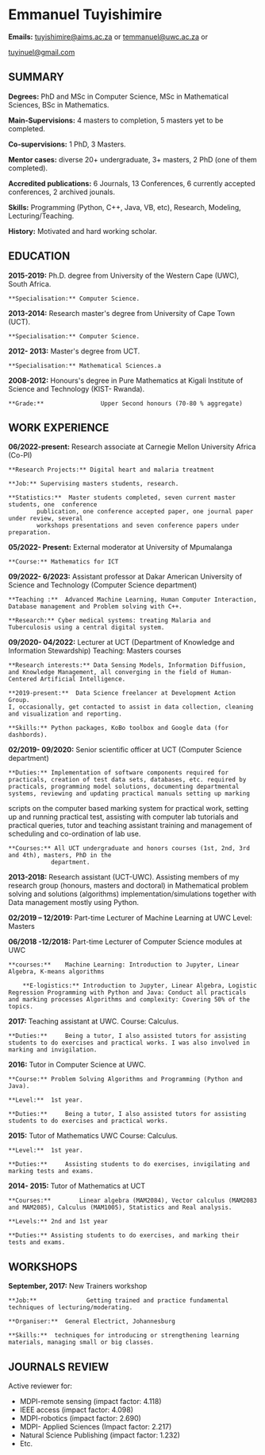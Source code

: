 # Emmanuel Tuyishimire 

**Emails:** tuyishimire@aims.ac.za or temmanuel@uwc.ac.za or 

tuyinuel@gmail.com



## SUMMARY

**Degrees:** PhD and  MSc in Computer Science, MSc in Mathematical Sciences, BSc in Mathematics.

**Main-Supervisions:** 4 masters to completion, 5 masters yet to be completed.

**Co-supervisions:** 1 PhD,  3 Masters.

**Mentor cases:** diverse 20+  undergraduate, 3+  masters, 2 PhD (one of them completed).

**Accredited publications:**  6 Journals, 13 Conferences, 6 currently accepted conferences,  2 archived jounals.

**Skills:** Programming (Python, C++, Java, VB, etc), Research, Modeling, Lecturing/Teaching. 

**History:** Motivated and hard working scholar.

## EDUCATION

**2015-2019:**	Ph.D. degree from University of the Western Cape (UWC), South Africa.
	
 	**Specialisation:**	Computer Science.


**2013-2014:**      Research master's degree from University of Cape Town (UCT).

	**Specialisation:**	Computer Science.

**2012- 2013:**	Master's degree from UCT.

	**Specialisation:**	Mathematical Sciences.a

**2008-2012:**	Honours's degree in Pure Mathematics at Kigali Institute
of Science and Technology (KIST- Rwanda).

	**Grade:**                Upper Second honours (70-80 % aggregate)

## WORK EXPERIENCE

**06/2022-present:** Research associate  at Carnegie Mellon University Africa (Co-PI)

	**Research Projects:** Digital heart and malaria treatment
 
	**Job:** Supervising masters students, research. 
 
	**Statistics:**  Master students completed, seven current master students, one  conference
            publication, one conference accepted paper, one journal paper under review, several
            workshops presentations and seven conference papers under preparation.

**05/2022- Present:** External moderator at University of Mpumalanga

	**Course:** Mathematics for ICT

**09/2022- 6/2023:** Assistant professor at Dakar American University of Science and Technology  (Computer Science department) 

	**Teaching :**  Advanced Machine Learning, Human Computer Interaction, Database management and Problem solving with C++. 
 
	**Research:** Cyber medical systems: treating Malaria and  Tuberculosis using a central digital system.

**09/2020- 04/2022:** Lecturer at UCT (Department of Knowledge and Information Stewardship) Teaching: Masters courses 

	**Research interests:** Data Sensing Models, Information Diffusion, and Knowledge Management, all converging in the field of Human-Centered Artificial Intelligence.

	**2019-present:**  Data Science freelancer at Development Action Group.
	I, occasionally, get contacted to assist in data collection, cleaning and visualization and reporting.
 
	**Skills:** Python packages, KoBo toolbox and Google data (for dashbords).

**02/2019- 09/2020:** Senior scientific officer at UCT (Computer Science department)

	**Duties:** Implementation of software components required for practicals, creation of test data sets, databases, etc. required by practicals, programming model solutions, documenting departmental systems, reviewing and updating practical manuals setting up marking
scripts on the computer based marking system for practical work, setting up and running practical test, assisting with computer lab tutorials and practical queries, tutor and teaching assistant training and management of scheduling and co-ordination of lab use.

	**Courses:** All UCT undergraduate and honors courses (1st, 2nd, 3rd and 4th), masters, PhD in the 
                department.
		
**2013-2018:**	Research assistant (UCT-UWC).
Assisting members of my research group (honours, masters and doctoral) in Mathematical problem solving and solutions (algorithms) implementation/simulations together with Data management mostly using Python.

**02/2019 – 12/2019:** Part-time Lecturer of Machine Learning at UWC Level: Masters

**06/2018 -12/2018:** Part-time Lecturer of Computer Science modules at UWC

	**courses:**	Machine Learning: Introduction to Jupyter, Linear Algebra, K-means algorithms

		**E-logistics:** Introduction to Jupyter, Linear Algebra, Logistic Regression Programming with Python and Java: Conduct all practicals and marking processes Algorithms and complexity: Covering 50% of the topics.

**2017:**		Teaching assistant at UWC. Course:		Calculus.

	**Duties:**		Being a tutor, I also assisted tutors for assisting students to do exercises and practical works. I was also involved in marking and invigilation.

**2016:**	Tutor in Computer Science at UWC.

	**Course:**	Problem Solving Algorithms and Programming (Python and Java).

	**Level:**	1st year.

	**Duties:**		Being a tutor, I also assisted tutors for assisting students to do exercises and practical works.

**2015:**		Tutor of Mathematics UWC Course:	Calculus.

	**Level:**	1st year.

	**Duties:**		Assisting students to do exercises, invigilating and marking tests and exams.

**2014- 2015:**	Tutor of Mathematics at UCT

	**Courses:**		Linear algebra (MAM2084), Vector calculus (MAM2083 and MAM2085), Calculus (MAM1005), Statistics and Real analysis.

	**Levels:**	2nd and 1st year

	**Duties:**	Assisting students to do exercises, and marking their tests and exams.

## WORKSHOPS

**September, 2017:**	New Trainers workshop

	**Job:**              Getting trained and practice fundamental techniques of lecturing/moderating.

	**Organiser:**  General Electrict, Johannesburg

	**Skills:**	 techniques for introducing or strengthening learning materials, managing small or big classes.


## JOURNALS REVIEW

Active reviewer for:

   -  MDPI-remote sensing (impact factor: 4.118)
   - IEEE access (impact factor: 4.098)
   -  MDPI-robotics (impact factor: 2.690)
   - MDPI- Applied Sciences (Impact factor: 2.217)
   -  Natural Science Publishing (impact factor: 1.232)
   -   Etc.



